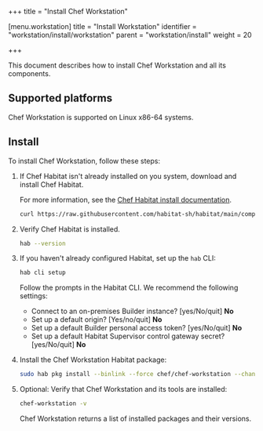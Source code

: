 +++
title = "Install Chef Workstation"

[menu.workstation]
title = "Install Workstation"
identifier = "workstation/install/workstation"
parent = "workstation/install"
weight = 20

+++

This document describes how to install Chef Workstation and all its components.

## Supported platforms

Chef Workstation is supported on Linux x86-64 systems.

## Install

To install Chef Workstation, follow these steps:

1. If Chef Habitat isn't already installed on you system, download and install Chef Habitat.

    For more information, see the [Chef Habitat install documentation](https://docs.chef.io/habitat/install_habitat/).

    ```sh
    curl https://raw.githubusercontent.com/habitat-sh/habitat/main/components/hab/install.sh | sudo bash -s -- -c stable
    ```

1. Verify Chef Habitat is installed.

    ```sh
    hab --version
    ```

1. If you haven't already configured Habitat, set up the `hab` CLI:

    ```sh
    hab cli setup
    ```

    Follow the prompts in the Habitat CLI.
    We recommend the following settings:

    - Connect to an on-premises Builder instance? [yes/No/quit] **No**
    - Set up a default origin? [Yes/no/quit] **No**
    - Set up a default Builder personal access token? [yes/No/quit] **No**
    - Set up a default Habitat Supervisor control gateway secret? [yes/No/quit] **No**

1. Install the Chef Workstation Habitat package:

    ```sh
    sudo hab pkg install --binlink --force chef/chef-workstation --channel unstable
    ```

1. Optional: Verify that Chef Workstation and its tools are installed:

    ```sh
    chef-workstation -v
    ```

    Chef Workstation returns a list of installed packages and their versions.
